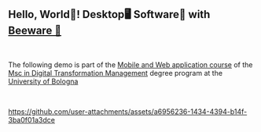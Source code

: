 ## **Hello, World👋!  Desktop🖥️ Software💾 with [Beeware 🐝](https://beeware.org/)**


<br>


The following demo is part of the [Mobile and Web application course]() of the [Msc in Digital Transformation Management](https://corsi.unibo.it/2cycle/DigitalTransformationManagement) degree program at the [University of Bologna](https://www.unibo.it/it/campus-cesena/campus-di-cesena)

<br>


https://github.com/user-attachments/assets/a6956236-1434-4394-b14f-3ba0f01a3dce

